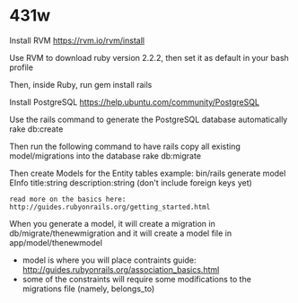 # 431w

Install RVM
    https://rvm.io/rvm/install

Use RVM to download ruby version 2.2.2, then set it as default in your bash profile

Then, inside Ruby, run
    gem install rails
  
Install PostgreSQL
    https://help.ubuntu.com/community/PostgreSQL
  
Use the rails command to generate the PostgreSQL database automatically
    rake db:create

Then run the following command to have rails copy all existing model/migrations into the database
    rake db:migrate
  
Then create Models for the Entity tables
    example: bin/rails generate model EInfo title:string description:string
    (don't include foreign keys yet)
  
    read more on the basics here: http://guides.rubyonrails.org/getting_started.html
  
When you generate a model, it will create a migration in db/migrate/thenewmigration and it will create a model file in app/model/thenewmodel
- model is where you will place contraints
    guide: http://guides.rubyonrails.org/association_basics.html
- some of the constraints will require some modifications to the migrations file (namely, belongs_to)
